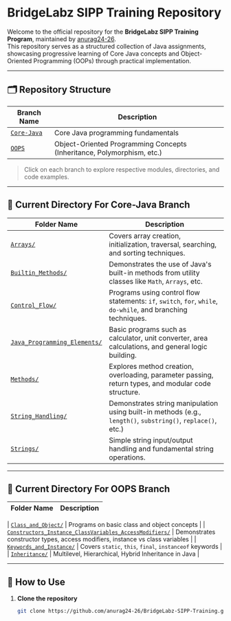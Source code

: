 # BridgeLabz SIPP Training Repository

Welcome to the official repository for the **BridgeLabz SIPP Training Program**, maintained by [anurag24-26](https://github.com/anurag24-26).  
This repository serves as a structured collection of Java assignments, showcasing progressive learning of Core Java concepts and Object-Oriented Programming (OOPs) through practical implementation.

---

## 🗂️ Repository Structure

| Branch Name                                                                           | Description                                                            |
| ------------------------------------------------------------------------------------- | ---------------------------------------------------------------------- |
| [`Core-Java`](https://github.com/anurag24-26/BridgeLabz-SIPP-Training/tree/Core-Java) | Core Java programming fundamentals                                     |
| [`OOPS`](https://github.com/anurag24-26/BridgeLabz-SIPP-Training/tree/OOPS)           | Object-Oriented Programming Concepts (Inheritance, Polymorphism, etc.) |

> Click on each branch to explore respective modules, directories, and code examples.

---

## 📂 Current Directory For Core-Java Branch

| Folder Name                                                                                                                      | Description                                                                                                   |
| -------------------------------------------------------------------------------------------------------------------------------- | ------------------------------------------------------------------------------------------------------------- |
| [`Arrays/`](https://github.com/anurag24-26/BridgeLabz-SIPP-Training/tree/Core-Java/Arrays)                                       | Covers array creation, initialization, traversal, searching, and sorting techniques.                          |
| [`Builtin_Methods/`](https://github.com/anurag24-26/BridgeLabz-SIPP-Training/tree/Core-Java/Builtin_Methods)                     | Demonstrates the use of Java's built-in methods from utility classes like `Math`, `Arrays`, etc.              |
| [`Control_Flow/`](https://github.com/anurag24-26/BridgeLabz-SIPP-Training/tree/Core-Java/Control_Flow)                           | Programs using control flow statements: `if`, `switch`, `for`, `while`, `do-while`, and branching techniques. |
| [`Java_Programming_Elements/`](https://github.com/anurag24-26/BridgeLabz-SIPP-Training/tree/Core-Java/Java_Programming_Elements) | Basic programs such as calculator, unit converter, area calculations, and general logic building.             |
| [`Methods/`](https://github.com/anurag24-26/BridgeLabz-SIPP-Training/tree/Core-Java/Methods)                                     | Explores method creation, overloading, parameter passing, return types, and modular code structure.           |
| [`String_Handling/`](https://github.com/anurag24-26/BridgeLabz-SIPP-Training/tree/Core-Java/String_Handling)                     | Demonstrates string manipulation using built-in methods (e.g., `length()`, `substring()`, `replace()`, etc.)  |
| [`Strings/`](https://github.com/anurag24-26/BridgeLabz-SIPP-Training/tree/Core-Java/Strings)                                     | Simple string input/output handling and fundamental string operations.                                        |

---

## 📂 Current Directory For OOPS Branch

| Folder Name | Description |
| ----------- | ----------- |

| [`Class_and_Object/`](https://github.com/anurag24-26/BridgeLabz-SIPP-Training/tree/OOPS/Class_and_Object) | Programs on basic class and object concepts |
| [`Constructors_Instance_ClassVariables_AccessModifiers/`](https://github.com/anurag24-26/BridgeLabz-SIPP-Training/tree/OOPS/Constructors_Instance_ClassVariables_AccessModifiers) | Demonstrates constructor types, access modifiers, instance vs class variables |
| [`Keywords_and_Instance/`](https://github.com/anurag24-26/BridgeLabz-SIPP-Training/tree/OOPS/Keywords_and_Instance) | Covers `static`, `this`, `final`, `instanceof` keywords |
| [`Inheritance/`](https://github.com/anurag24-26/BridgeLabz-SIPP-Training/tree/OOPS/Inheritance) | Multilevel, Hierarchical, Hybrid Inheritance in Java |

---

## 📘 How to Use

1. **Clone the repository**
   ```bash
   git clone https://github.com/anurag24-26/BridgeLabz-SIPP-Training.git
   ```
